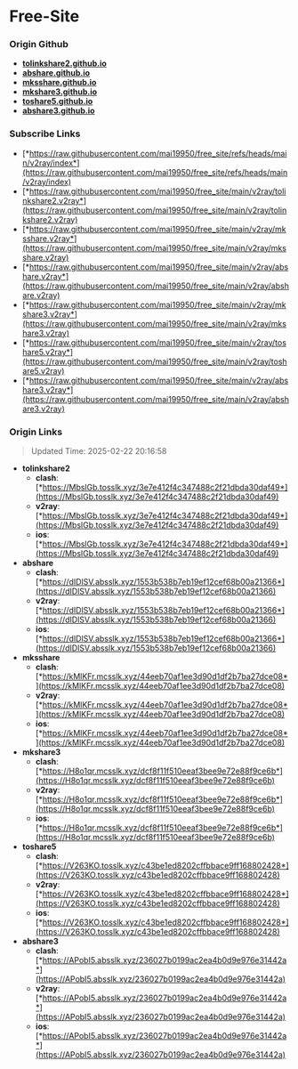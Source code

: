 # Free-Site

### Origin Github

- [**tolinkshare2.github.io**](https://github.com/tolinkshare2/tolinkshare2.github.io)
- [**abshare.github.io**](https://github.com/abshare/abshare.github.io)
- [**mksshare.github.io**](https://github.com/mksshare/mksshare.github.io)
- [**mkshare3.github.io**](https://github.com/mkshare3/mkshare3.github.io)
- [**toshare5.github.io**](https://github.com/toshare5/toshare5.github.io)
- [**abshare3.github.io**](https://github.com/abshare3/abshare3.github.io)

### Subscribe Links

- [*https://raw.githubusercontent.com/mai19950/free_site/refs/heads/main/v2ray/index*](https://raw.githubusercontent.com/mai19950/free_site/refs/heads/main/v2ray/index)
- [*https://raw.githubusercontent.com/mai19950/free_site/main/v2ray/tolinkshare2.v2ray*](https://raw.githubusercontent.com/mai19950/free_site/main/v2ray/tolinkshare2.v2ray)
- [*https://raw.githubusercontent.com/mai19950/free_site/main/v2ray/mksshare.v2ray*](https://raw.githubusercontent.com/mai19950/free_site/main/v2ray/mksshare.v2ray)
- [*https://raw.githubusercontent.com/mai19950/free_site/main/v2ray/abshare.v2ray*](https://raw.githubusercontent.com/mai19950/free_site/main/v2ray/abshare.v2ray)
- [*https://raw.githubusercontent.com/mai19950/free_site/main/v2ray/mkshare3.v2ray*](https://raw.githubusercontent.com/mai19950/free_site/main/v2ray/mkshare3.v2ray)
- [*https://raw.githubusercontent.com/mai19950/free_site/main/v2ray/toshare5.v2ray*](https://raw.githubusercontent.com/mai19950/free_site/main/v2ray/toshare5.v2ray)
- [*https://raw.githubusercontent.com/mai19950/free_site/main/v2ray/abshare3.v2ray*](https://raw.githubusercontent.com/mai19950/free_site/main/v2ray/abshare3.v2ray)

### Origin Links

> Updated Time: 2025-02-22 20:16:58

- **tolinkshare2**
  - **clash**: [*https://MbslGb.tosslk.xyz/3e7e412f4c347488c2f21dbda30daf49*](https://MbslGb.tosslk.xyz/3e7e412f4c347488c2f21dbda30daf49)
  - **v2ray**: [*https://MbslGb.tosslk.xyz/3e7e412f4c347488c2f21dbda30daf49*](https://MbslGb.tosslk.xyz/3e7e412f4c347488c2f21dbda30daf49)
  - **ios**: [*https://MbslGb.tosslk.xyz/3e7e412f4c347488c2f21dbda30daf49*](https://MbslGb.tosslk.xyz/3e7e412f4c347488c2f21dbda30daf49)
- **abshare**
  - **clash**: [*https://dIDlSV.absslk.xyz/1553b538b7eb19ef12cef68b00a21366*](https://dIDlSV.absslk.xyz/1553b538b7eb19ef12cef68b00a21366)
  - **v2ray**: [*https://dIDlSV.absslk.xyz/1553b538b7eb19ef12cef68b00a21366*](https://dIDlSV.absslk.xyz/1553b538b7eb19ef12cef68b00a21366)
  - **ios**: [*https://dIDlSV.absslk.xyz/1553b538b7eb19ef12cef68b00a21366*](https://dIDlSV.absslk.xyz/1553b538b7eb19ef12cef68b00a21366)
- **mksshare**
  - **clash**: [*https://kMlKFr.mcsslk.xyz/44eeb70af1ee3d90d1df2b7ba27dce08*](https://kMlKFr.mcsslk.xyz/44eeb70af1ee3d90d1df2b7ba27dce08)
  - **v2ray**: [*https://kMlKFr.mcsslk.xyz/44eeb70af1ee3d90d1df2b7ba27dce08*](https://kMlKFr.mcsslk.xyz/44eeb70af1ee3d90d1df2b7ba27dce08)
  - **ios**: [*https://kMlKFr.mcsslk.xyz/44eeb70af1ee3d90d1df2b7ba27dce08*](https://kMlKFr.mcsslk.xyz/44eeb70af1ee3d90d1df2b7ba27dce08)
- **mkshare3**
  - **clash**: [*https://H8o1qr.mcsslk.xyz/dcf8f11f510eeaf3bee9e72e88f9ce6b*](https://H8o1qr.mcsslk.xyz/dcf8f11f510eeaf3bee9e72e88f9ce6b)
  - **v2ray**: [*https://H8o1qr.mcsslk.xyz/dcf8f11f510eeaf3bee9e72e88f9ce6b*](https://H8o1qr.mcsslk.xyz/dcf8f11f510eeaf3bee9e72e88f9ce6b)
  - **ios**: [*https://H8o1qr.mcsslk.xyz/dcf8f11f510eeaf3bee9e72e88f9ce6b*](https://H8o1qr.mcsslk.xyz/dcf8f11f510eeaf3bee9e72e88f9ce6b)
- **toshare5**
  - **clash**: [*https://V263KO.tosslk.xyz/c43be1ed8202cffbbace9ff168802428*](https://V263KO.tosslk.xyz/c43be1ed8202cffbbace9ff168802428)
  - **v2ray**: [*https://V263KO.tosslk.xyz/c43be1ed8202cffbbace9ff168802428*](https://V263KO.tosslk.xyz/c43be1ed8202cffbbace9ff168802428)
  - **ios**: [*https://V263KO.tosslk.xyz/c43be1ed8202cffbbace9ff168802428*](https://V263KO.tosslk.xyz/c43be1ed8202cffbbace9ff168802428)
- **abshare3**
  - **clash**: [*https://APobI5.absslk.xyz/236027b0199ac2ea4b0d9e976e31442a*](https://APobI5.absslk.xyz/236027b0199ac2ea4b0d9e976e31442a)
  - **v2ray**: [*https://APobI5.absslk.xyz/236027b0199ac2ea4b0d9e976e31442a*](https://APobI5.absslk.xyz/236027b0199ac2ea4b0d9e976e31442a)
  - **ios**: [*https://APobI5.absslk.xyz/236027b0199ac2ea4b0d9e976e31442a*](https://APobI5.absslk.xyz/236027b0199ac2ea4b0d9e976e31442a)
